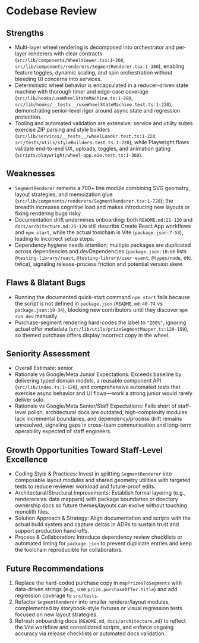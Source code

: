 # Codebase Review

## Strengths
- Multi-layer wheel rendering is decomposed into orchestrator and per-layer renderers with clear contracts (`src/lib/components/WheelViewer.tsx:1-260`, `src/lib/components/renderers/SegmentRenderer.tsx:1-380`), enabling feature toggles, dynamic scaling, and spin orchestration without bleeding UI concerns into services.
- Deterministic wheel behavior is encapsulated in a reducer-driven state machine with thorough timer and edge-case coverage (`src/lib/hooks/useWheelStateMachine.ts:1-280`, `src/lib/hooks/__tests__/useWheelStateMachine.test.ts:1-220`), demonstrating senior-level rigor around async state and regression protection.
- Tooling and automated validation are extensive: service and utility suites exercise ZIP parsing and style builders (`src/lib/services/__tests__/wheelLoader.test.ts:1-220`, `src/tests/utils/styleBuilders.test.ts:1-220`), while Playwright flows validate end-to-end UX, uploads, toggles, and animation gating (`scripts/playwright/wheel-app.e2e.test.ts:1-360`).

## Weaknesses
- `SegmentRenderer` remains a 700+ line module combining SVG geometry, layout strategies, and memoization glue (`src/lib/components/renderers/SegmentRenderer.tsx:1-720`); the breadth increases cognitive load and makes introducing new layouts or fixing rendering bugs risky.
- Documentation drift undermines onboarding: both `README.md:21-120` and `docs/architecture.md:25-120` still describe Create React App workflows and `npm start`, while the actual toolchain is Vite (`package.json:7-58`), leading to incorrect setup steps.
- Dependency hygiene needs attention; multiple packages are duplicated across dependencies and devDependencies (`package.json:10-60` lists `@testing-library/react`, `@testing-library/user-event`, `@types/node`, etc. twice), signaling release-process friction and potential version skew.

## Flaws & Blatant Bugs
- Running the documented quick-start command `npm start` fails because the script is not defined in `package.json` (`README.md:40-74` vs `package.json:19-34`), blocking new contributors until they discover `npm run dev` manually.
- Purchase-segment rendering hard-codes the label to `"200%"`, ignoring actual offer metadata (`src/lib/utils/prizeSegmentMapper.ts:129-150`), so themed purchase offers display incorrect copy in the wheel.

## Seniority Assessment
- Overall Estimate: senior
- Rationale vs Google/Meta Junior Expectations: Exceeds baseline by delivering typed domain models, a reusable component API (`src/lib/index.ts:1-120`), and comprehensive automated tests that exercise async behavior and UI flows—work a strong junior would rarely deliver solo.
- Rationale vs Google/Meta Senior/Staff Expectations: Falls short of staff-level polish; architectural docs are outdated, high-complexity modules lack incremental boundaries, and dependency/process drift remains unresolved, signaling gaps in cross-team communication and long-term operability expected of staff engineers.

## Growth Opportunities Toward Staff-Level Excellence
- Coding Style & Practices: Invest in splitting `SegmentRenderer` into composable layout modules and shared geometry utilities with targeted tests to reduce reviewer workload and future-proof edits.
- Architectural/Structural Improvements: Establish formal layering (e.g., renderers vs. data mappers) with package boundaries or directory ownership docs so future themes/layouts can evolve without touching monolith files.
- Solution Approach & Strategy: Align documentation and scripts with the actual build system and capture deltas in ADRs to sustain trust and support production hand-offs.
- Process & Collaboration: Introduce dependency review checklists or automated linting for `package.json` to prevent duplicate entries and keep the toolchain reproducible for collaborators.

## Future Recommendations
1. Replace the hard-coded purchase copy in `mapPrizesToSegments` with data-driven strings (e.g., use `prize.purchaseOffer.title`) and add regression coverage to `src/tests`.
2. Refactor `SegmentRenderer` into smaller renderer/layout modules, complemented by storybook-style fixtures or visual regression tests focused on new layout strategies.
3. Refresh onboarding docs (`README.md`, `docs/architecture.md`) to reflect the Vite workflow and consolidated scripts, and enforce ongoing accuracy via release checklists or automated docs validation.
